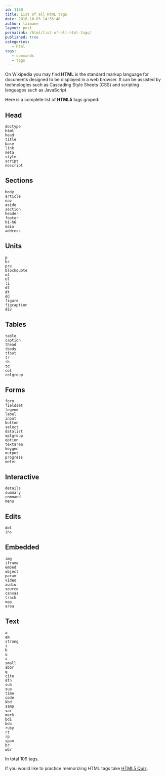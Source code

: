```yaml
---
id: 3180
title: List of all HTML tags
date: 2016-10-03 14:56:48
author: taimane
layout: post
permalink: /html/list-of-all-html-tags/
published: true
categories:
   - html
tags:
   - commands
   - tags
---
```

On Wikipedia you may find **HTML** is the standard markup language for documents designed to be displayed in a web browser. It can be assisted by technologies such as Cascading Style Sheets (CSS) and scripting languages such as JavaScript. 

Here is a complete list of **HTML5** tags groped:


## Head
```
doctype
html
head
title
base
link
meta
style
script
noscript
```
## Sections

```
body
article
nav
aside
section
header
footer
h1-h6
main
address
```

## Units

```
p
hr
pre
blockquote
ol
ul
li
dl
dt
dd
figure
figcaption
div
```

## Tables

```
table
caption
thead
tbody
tfoot
tr
th
td
col
colgroup
```

## Forms

```
form
fieldset
legend
label
input
button
select
datalist
optgroup
option
textarea
keygen
output
progress
meter
```

## Interactive

```
details
summary
command
menu
```

## Edits

```
del
ins
```

## Embedded

```
img
iframe
embed
object
param
video
audio
source
canvas
track
map
area
```

## Text

```
a
em
strong
i
b
u
s
small
abbr
q
cite
dfn
sub 
sup
time
code
kbd
samp
var
mark
bdi
bdo
ruby
rt
rp
span
br
wbr
```

In total 109 tags.

If you would like to practice memorizing HTML tags take [HTML5 Quiz](https://programming-review.com/html5quiz/).